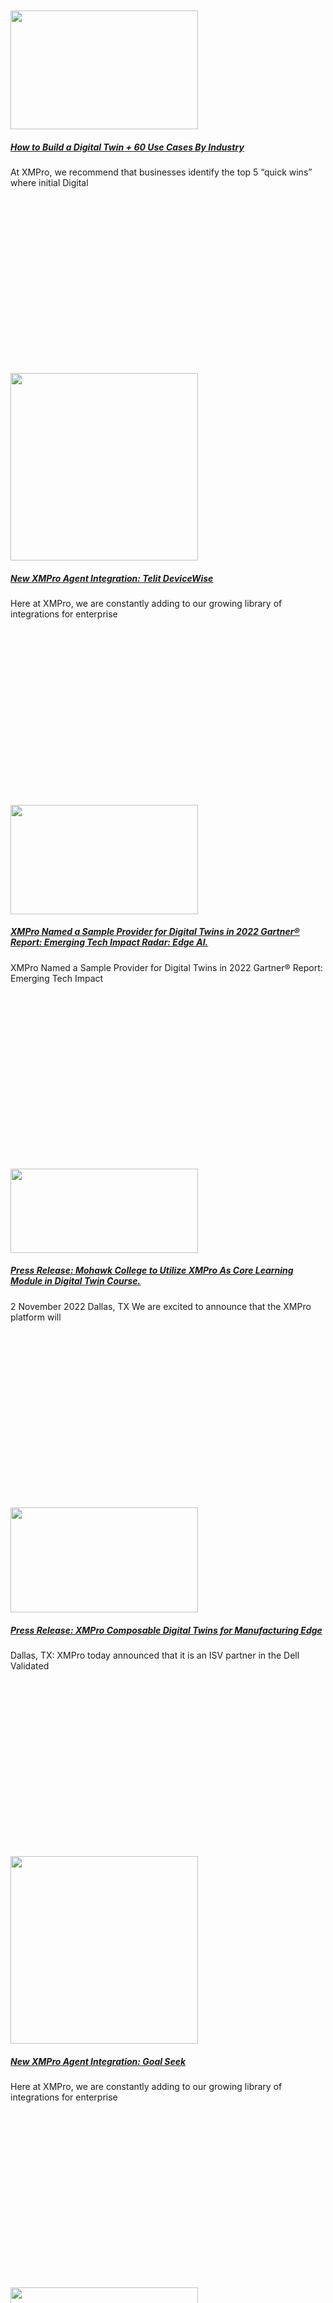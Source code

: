 <div class="large-9 col">
<div id="post-list">
<div class="row large-columns-3 medium-columns- small-columns-1">
<div class="col post-item">
<div class="col-inner">
<div class="box box-text-bottom box-blog-post has-hover">
<div class="box-image">
<div class="image-cover" style="padding-top:56%;">
<a aria-label="How to Build a Digital Twin + 60 Use Cases By Industry" class="plain" href="https://xmpro.com/how-to-build-a-digital-twin-60-use-cases-by-industry/">
<img height="190" src="https://xmpro.com/wp-content/uploads/2022/12/How-to-Build-a-Digital-Twin-60-Use-Cases-By-Industry-300x190.jpg" width="300"/>
 </a>
</div>
</div>
<div class="box-text text-center">
<div class="box-text-inner blog-post-inner">
<h5 class="post-title is-large">
<a class="plain" href="https://xmpro.com/how-to-build-a-digital-twin-60-use-cases-by-industry/">How to Build a Digital Twin + 60 Use Cases By Industry</a>
</h5>
<div class="is-divider"></div>
<p class="from_the_blog_excerpt">
At XMPro, we recommend that businesses identify the top 5 “quick wins” where initial Digital </p>
</div>
</div>
</div>
</div>
</div><div class="col post-item">
<div class="col-inner">
<div class="box box-text-bottom box-blog-post has-hover">
<div class="box-image">
<div class="image-cover" style="padding-top:56%;">
<a aria-label="New XMPro Agent Integration: Telit DeviceWise" class="plain" href="https://xmpro.com/new-xmpro-agent-integration-telit-devicewise/">
<img height="300" src="https://xmpro.com/wp-content/uploads/2022/12/Telit-Device-Wise-300x300.jpg" width="300"/>
 </a>
</div>
</div>
<div class="box-text text-center">
<div class="box-text-inner blog-post-inner">
<h5 class="post-title is-large">
<a class="plain" href="https://xmpro.com/new-xmpro-agent-integration-telit-devicewise/">New XMPro Agent Integration: Telit DeviceWise</a>
</h5>
<div class="is-divider"></div>
<p class="from_the_blog_excerpt">
Here at XMPro, we are constantly adding to our growing library of integrations for enterprise </p>
</div>
</div>
</div>
</div>
</div><div class="col post-item">
<div class="col-inner">
<div class="box box-text-bottom box-blog-post has-hover">
<div class="box-image">
<div class="image-cover" style="padding-top:56%;">
<a aria-label="XMPro Named a Sample Provider for Digital Twins in 2022 Gartner® Report: Emerging Tech Impact Radar: Edge AI." class="plain" href="https://xmpro.com/xmpro-named-a-sample-provider-for-digital-twins-in-2022-gartner-report-emerging-tech-impact-radar-edge-ai/">
<img height="175" src="https://xmpro.com/wp-content/uploads/2022/11/V3_Gartner-Press-Release-300x175.jpg" width="300"/>
 </a>
</div>
</div>
<div class="box-text text-center">
<div class="box-text-inner blog-post-inner">
<h5 class="post-title is-large">
<a class="plain" href="https://xmpro.com/xmpro-named-a-sample-provider-for-digital-twins-in-2022-gartner-report-emerging-tech-impact-radar-edge-ai/">XMPro Named a Sample Provider for Digital Twins in 2022 Gartner® Report: Emerging Tech Impact Radar: Edge AI.</a>
</h5>
<div class="is-divider"></div>
<p class="from_the_blog_excerpt">
XMPro Named a Sample Provider for Digital Twins in 2022 Gartner® Report: Emerging Tech Impact </p>
</div>
</div>
</div>
</div>
</div><div class="col post-item">
<div class="col-inner">
<div class="box box-text-bottom box-blog-post has-hover">
<div class="box-image">
<div class="image-cover" style="padding-top:56%;">
<a aria-label="Press Release: Mohawk College to Utilize XMPro As Core Learning Module in Digital Twin Course." class="plain" href="https://xmpro.com/press-release-mohawk-college-to-utilize-xmpro-as-core-learning-module-in-digital-twin-course/">
<img height="135" src="https://xmpro.com/wp-content/uploads/2022/11/V3_Mohawk-College-Main-Image-300x135.jpg" width="300"/>
 </a>
</div>
</div>
<div class="box-text text-center">
<div class="box-text-inner blog-post-inner">
<h5 class="post-title is-large">
<a class="plain" href="https://xmpro.com/press-release-mohawk-college-to-utilize-xmpro-as-core-learning-module-in-digital-twin-course/">Press Release: Mohawk College to Utilize XMPro As Core Learning Module in Digital Twin Course.</a>
</h5>
<div class="is-divider"></div>
<p class="from_the_blog_excerpt">
2 November 2022 Dallas, TX We are excited to announce that the XMPro platform will </p>
</div>
</div>
</div>
</div>
</div><div class="col post-item">
<div class="col-inner">
<div class="box box-text-bottom box-blog-post has-hover">
<div class="box-image">
<div class="image-cover" style="padding-top:56%;">
<a aria-label="Press Release: XMPro Composable Digital Twins for Manufacturing Edge" class="plain" href="https://xmpro.com/press-release-xmpro-composable-digital-twins-for-manufacturing-edge/">
<img height="168" src="https://xmpro.com/wp-content/uploads/2022/10/XMProDellPRFeatured-1-300x168.jpg" width="300"/>
 </a>
</div>
</div>
<div class="box-text text-center">
<div class="box-text-inner blog-post-inner">
<h5 class="post-title is-large">
<a class="plain" href="https://xmpro.com/press-release-xmpro-composable-digital-twins-for-manufacturing-edge/">Press Release: XMPro Composable Digital Twins for Manufacturing Edge</a>
</h5>
<div class="is-divider"></div>
<p class="from_the_blog_excerpt">
Dallas, TX: XMPro today announced that it is an ISV partner in the Dell Validated </p>
</div>
</div>
</div>
</div>
</div><div class="col post-item">
<div class="col-inner">
<div class="box box-text-bottom box-blog-post has-hover">
<div class="box-image">
<div class="image-cover" style="padding-top:56%;">
<a aria-label="New XMPro Agent Integration: Goal Seek" class="plain" href="https://xmpro.com/new-xmpro-agent-integration-goal-seek/">
<img height="300" src="https://xmpro.com/wp-content/uploads/2022/10/New-Agent-Goal-Seek-300x300.jpg" width="300"/>
 </a>
</div>
</div>
<div class="box-text text-center">
<div class="box-text-inner blog-post-inner">
<h5 class="post-title is-large">
<a class="plain" href="https://xmpro.com/new-xmpro-agent-integration-goal-seek/">New XMPro Agent Integration: Goal Seek</a>
</h5>
<div class="is-divider"></div>
<p class="from_the_blog_excerpt">
Here at XMPro, we are constantly adding to our growing library of integrations for enterprise </p>
</div>
</div>
</div>
</div>
</div><div class="col post-item">
<div class="col-inner">
<div class="box box-text-bottom box-blog-post has-hover">
<div class="box-image">
<div class="image-cover" style="padding-top:56%;">
<a aria-label="XMPRO Launches 2022 End-To-End Training Course" class="plain" href="https://xmpro.com/xmpro-launches-2022-end-to-end-training-course/">
<img height="169" src="https://xmpro.com/wp-content/uploads/2022/09/V2_XMPro-End-To-End-Training-Template-300x169.jpg" width="300"/>
 </a>
</div>
</div>
<div class="box-text text-center">
<div class="box-text-inner blog-post-inner">
<h5 class="post-title is-large">
<a class="plain" href="https://xmpro.com/xmpro-launches-2022-end-to-end-training-course/">XMPRO Launches 2022 End-To-End Training Course</a>
</h5>
<div class="is-divider"></div>
<p class="from_the_blog_excerpt">
</p>
</div>
</div>
</div>
</div>
</div><div class="col post-item">
<div class="col-inner">
<div class="box box-text-bottom box-blog-post has-hover">
<div class="box-image">
<div class="image-cover" style="padding-top:56%;">
<a aria-label="What’s New – V4.1.13 | Building a Real-Time Common Operating Picture Has Never Been Easier" class="plain" href="https://xmpro.com/whats-new-v4-1-13-build-a-real-time-common-operating-picture-with-these-new-features/">
<img height="298" src="https://xmpro.com/wp-content/uploads/2022/09/Whats-New-Image-Template-3-300x298.jpg" width="300"/>
 </a>
</div>
</div>
<div class="box-text text-center">
<div class="box-text-inner blog-post-inner">
<h5 class="post-title is-large">
<a class="plain" href="https://xmpro.com/whats-new-v4-1-13-build-a-real-time-common-operating-picture-with-these-new-features/">What’s New – V4.1.13 | Building a Real-Time Common Operating Picture Has Never Been Easier</a>
</h5>
<div class="is-divider"></div>
<p class="from_the_blog_excerpt">
In XMPro’s V4.1.13 release, we’ve added new features that make it easier than ever to </p>
</div>
</div>
</div>
</div>
</div><div class="col post-item">
<div class="col-inner">
<div class="box box-text-bottom box-blog-post has-hover">
<div class="box-image">
<div class="image-cover" style="padding-top:56%;">
<a aria-label="New XMPro Agent Integration: Linear Interpolation" class="plain" href="https://xmpro.com/new-xmpro-agent-integration-linear-interpolation/">
<img height="300" src="https://xmpro.com/wp-content/uploads/2022/08/LinearInterpolation_V2-300x300.jpg" width="300"/>
 </a>
</div>
</div>
<div class="box-text text-center">
<div class="box-text-inner blog-post-inner">
<h5 class="post-title is-large">
<a class="plain" href="https://xmpro.com/new-xmpro-agent-integration-linear-interpolation/">New XMPro Agent Integration: Linear Interpolation</a>
</h5>
<div class="is-divider"></div>
<p class="from_the_blog_excerpt">
Here at XMPro, we are constantly adding to our library of integrations for enterprise applications, </p>
</div>
</div>
</div>
</div>
</div><div class="col post-item">
<div class="col-inner">
<div class="box box-text-bottom box-blog-post has-hover">
<div class="box-image">
<div class="image-cover" style="padding-top:56%;">
<a aria-label="New XMPro Agent Integration: Cognite" class="plain" href="https://xmpro.com/new-xmpro-agent-integration-cognite/">
<img height="300" src="https://xmpro.com/wp-content/uploads/2022/08/Cognite_AgentV1-300x300.jpg" width="300"/>
 </a>
</div>
</div>
<div class="box-text text-center">
<div class="box-text-inner blog-post-inner">
<h5 class="post-title is-large">
<a class="plain" href="https://xmpro.com/new-xmpro-agent-integration-cognite/">New XMPro Agent Integration: Cognite</a>
</h5>
<div class="is-divider"></div>
<p class="from_the_blog_excerpt">
Here at XMPro, we constantly add to our library of integrations for enterprise applications, data </p>
</div>
</div>
</div>
</div>
</div><div class="col post-item">
<div class="col-inner">
<div class="box box-text-bottom box-blog-post has-hover">
<div class="box-image">
<div class="image-cover" style="padding-top:56%;">
<a aria-label="XMPro Joins Metaverse Standards Forum To Help Foster Interoperability Standards" class="plain" href="https://xmpro.com/xmpro-joins-metaverse-standards-forum-to-help-foster-interoperability-standards/">
<img height="300" src="https://xmpro.com/wp-content/uploads/2022/07/Metaverse-Image-300x300.jpg" width="300"/>
 </a>
</div>
</div>
<div class="box-text text-center">
<div class="box-text-inner blog-post-inner">
<h5 class="post-title is-large">
<a class="plain" href="https://xmpro.com/xmpro-joins-metaverse-standards-forum-to-help-foster-interoperability-standards/">XMPro Joins Metaverse Standards Forum To Help Foster Interoperability Standards</a>
</h5>
<div class="is-divider"></div>
<p class="from_the_blog_excerpt">
</p>
</div>
</div>
</div>
</div>
</div><div class="col post-item">
<div class="col-inner">
<div class="box box-text-bottom box-blog-post has-hover">
<div class="box-image">
<div class="image-cover" style="padding-top:56%;">
<a aria-label="XMPro Hosts Digital Twins in Natural Resources Event in Perth" class="plain" href="https://xmpro.com/xmpro-hosts-digital-twins-in-natural-resources-event-in-perth/">
<img height="300" src="https://xmpro.com/wp-content/uploads/2022/07/DTC-Press-Release-Perth-Draft-300x300.jpg" width="300"/>
 </a>
</div>
</div>
<div class="box-text text-center">
<div class="box-text-inner blog-post-inner">
<h5 class="post-title is-large">
<a class="plain" href="https://xmpro.com/xmpro-hosts-digital-twins-in-natural-resources-event-in-perth/">XMPro Hosts Digital Twins in Natural Resources Event in Perth</a>
</h5>
<div class="is-divider"></div>
<p class="from_the_blog_excerpt">
We are pleased to announce that XMPro, as the offical Regional Branch Organiser for the </p>
</div>
</div>
</div>
</div>
</div></div>
<ul class="page-numbers nav-pagination links text-center"><li><a class="prev page-number" href="https://xmpro.com/category/news/page/2/"><i class="icon-angle-left"></i></a></li><li><a class="page-number" href="https://xmpro.com/category/news/page/1/">1</a></li><li><a class="page-number" href="https://xmpro.com/category/news/page/2/">2</a></li><li><span aria-current="page" class="page-number current">3</span></li><li><a class="page-number" href="https://xmpro.com/category/news/page/4/">4</a></li><li><a class="page-number" href="https://xmpro.com/category/news/page/5/">5</a></li><li><a class="page-number" href="https://xmpro.com/category/news/page/6/">6</a></li><li><span class="page-number dots">…</span></li><li><a class="page-number" href="https://xmpro.com/category/news/page/14/">14</a></li><li><a class="next page-number" href="https://xmpro.com/category/news/page/4/"><i class="icon-angle-right"></i></a></li></ul> </div>
</div>
